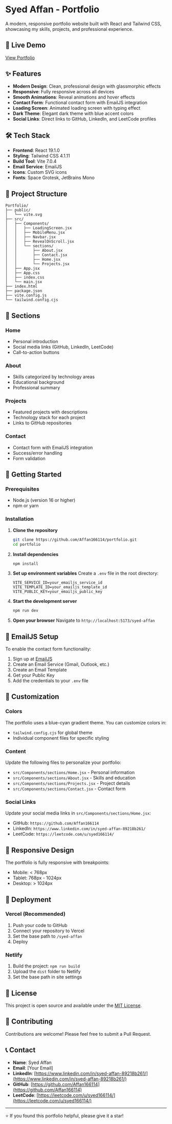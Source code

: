 # Syed Affan - Portfolio

A modern, responsive portfolio website built with React and Tailwind CSS, showcasing my skills, projects, and professional experience.

## 🚀 Live Demo

[View Portfolio](https://github.com/Affan166114/Syed-Affan-Portfolio.git)

## ✨ Features

- **Modern Design**: Clean, professional design with glassmorphic effects
- **Responsive**: Fully responsive across all devices
- **Smooth Animations**: Reveal animations and hover effects
- **Contact Form**: Functional contact form with EmailJS integration
- **Loading Screen**: Animated loading screen with typing effect
- **Dark Theme**: Elegant dark theme with blue accent colors
- **Social Links**: Direct links to GitHub, LinkedIn, and LeetCode profiles

## 🛠️ Tech Stack

- **Frontend**: React 19.1.0
- **Styling**: Tailwind CSS 4.1.11
- **Build Tool**: Vite 7.0.4
- **Email Service**: EmailJS
- **Icons**: Custom SVG icons
- **Fonts**: Space Grotesk, JetBrains Mono

## 📁 Project Structure

```
Portfolio/
├── public/
│   └── vite.svg
├── src/
│   ├── Components/
│   │   ├── LoadingScreen.jsx
│   │   ├── MobileMenu.jsx
│   │   ├── Navbar.jsx
│   │   ├── RevealOnScroll.jsx
│   │   └── sections/
│   │       ├── About.jsx
│   │       ├── Contact.jsx
│   │       ├── Home.jsx
│   │       └── Projects.jsx
│   ├── App.jsx
│   ├── App.css
│   ├── index.css
│   └── main.jsx
├── index.html
├── package.json
├── vite.config.js
└── tailwind.config.cjs
```

## 🎯 Sections

### Home

- Personal introduction
- Social media links (GitHub, LinkedIn, LeetCode)
- Call-to-action buttons

### About

- Skills categorized by technology areas
- Educational background
- Professional summary

### Projects

- Featured projects with descriptions
- Technology stack for each project
- Links to GitHub repositories

### Contact

- Contact form with EmailJS integration
- Success/error handling
- Form validation

## 🚀 Getting Started

### Prerequisites

- Node.js (version 16 or higher)
- npm or yarn

### Installation

1. **Clone the repository**

   ```bash
   git clone https://github.com/Affan166114/portfolio.git
   cd portfolio
   ```

2. **Install dependencies**

   ```bash
   npm install
   ```

3. **Set up environment variables**
   Create a `.env` file in the root directory:

   ```env
   VITE_SERVICE_ID=your_emailjs_service_id
   VITE_TEMPLATE_ID=your_emailjs_template_id
   VITE_PUBLIC_KEY=your_emailjs_public_key
   ```

4. **Start the development server**

   ```bash
   npm run dev
   ```

5. **Open your browser**
   Navigate to `http://localhost:5173/syed-affan`

## 📧 EmailJS Setup

To enable the contact form functionality:

1. Sign up at [EmailJS](https://www.emailjs.com/)
2. Create an Email Service (Gmail, Outlook, etc.)
3. Create an Email Template
4. Get your Public Key
5. Add the credentials to your `.env` file

## 🎨 Customization

### Colors

The portfolio uses a blue-cyan gradient theme. You can customize colors in:

- `tailwind.config.cjs` for global theme
- Individual component files for specific styling

### Content

Update the following files to personalize your portfolio:

- `src/Components/sections/Home.jsx` - Personal information
- `src/Components/sections/About.jsx` - Skills and education
- `src/Components/sections/Projects.jsx` - Project details
- `src/Components/sections/Contact.jsx` - Contact form

### Social Links

Update your social media links in `src/Components/sections/Home.jsx`:

- GitHub: `https://github.com/Affan166114`
- LinkedIn: `https://www.linkedin.com/in/syed-affan-89218b261/`
- LeetCode: `https://leetcode.com/u/syed166114/`

## 📱 Responsive Design

The portfolio is fully responsive with breakpoints:

- Mobile: < 768px
- Tablet: 768px - 1024px
- Desktop: > 1024px

## 🚀 Deployment

### Vercel (Recommended)

1. Push your code to GitHub
2. Connect your repository to Vercel
3. Set the base path to `/syed-affan`
4. Deploy

### Netlify

1. Build the project: `npm run build`
2. Upload the `dist` folder to Netlify
3. Set the base path in site settings

## 📄 License

This project is open source and available under the [MIT License](LICENSE).

## 🤝 Contributing

Contributions are welcome! Please feel free to submit a Pull Request.

## 📞 Contact

- **Name**: Syed Affan
- **Email**: [Your Email]
- **LinkedIn**: [https://www.linkedin.com/in/syed-affan-89218b261/](https://www.linkedin.com/in/syed-affan-89218b261/)
- **GitHub**: [https://github.com/Affan166114](https://github.com/Affan166114)
- **LeetCode**: [https://leetcode.com/u/syed166114/](https://leetcode.com/u/syed166114/)

---

⭐ If you found this portfolio helpful, please give it a star!
